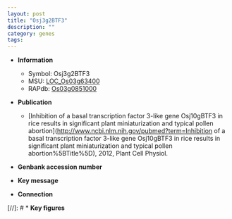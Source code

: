 ```yaml
---
layout: post
title: "Osj3g2BTF3"
description: ""
category: genes
tags: 
---
```


* **Information**  
    + Symbol: Osj3g2BTF3  
    + MSU: [LOC_Os03g63400](http://rice.plantbiology.msu.edu/cgi-bin/ORF_infopage.cgi?orf=LOC_Os03g63400)  
    + RAPdb: [Os03g0851000](http://rapdb.dna.affrc.go.jp/viewer/gbrowse_details/irgsp1?name=Os03g0851000)  

* **Publication**  
    + [Inhibition of a basal transcription factor 3-like gene Osj10gBTF3 in rice results in significant plant miniaturization and typical pollen abortion](http://www.ncbi.nlm.nih.gov/pubmed?term=Inhibition of a basal transcription factor 3-like gene Osj10gBTF3 in rice results in significant plant miniaturization and typical pollen abortion%5BTitle%5D), 2012, Plant Cell Physiol.

* **Genbank accession number**  

* **Key message**  

* **Connection**  

[//]: # * **Key figures**  


